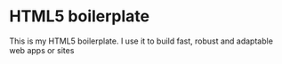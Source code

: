 # HTML5 boilerplate
This is my HTML5 boilerplate. I use it to build fast, robust and adaptable web apps or sites